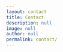 ```yaml
---
layout: contact
title: Contact
description: null
image: null
author: null
permalink: contact/
---
```

